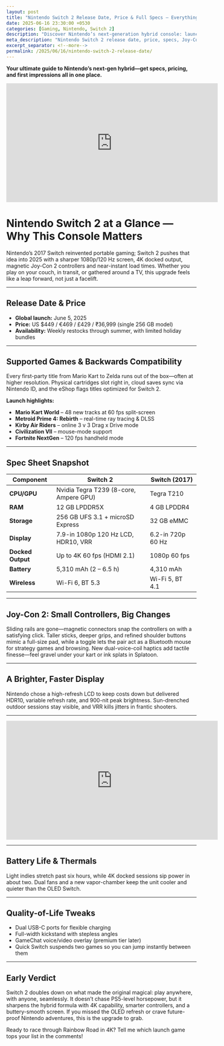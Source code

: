 ```yaml
---
layout: post
title: "Nintendo Switch 2 Release Date, Price & Full Specs — Everything You Need to Know"
date: 2025-06-16 23:30:00 +0530
categories: [Gaming, Nintendo, Switch 2]
description: "Discover Nintendo’s next-generation hybrid console: launch schedule, hardware upgrades, Joy-Con 2 tech, 4K dock, game list and hands-on impressions."
meta_description: "Nintendo Switch 2 release date, price, specs, Joy-Con 2 controllers, 4K output, backwards compatibility, battery life, and launch games — your complete guide."
excerpt_separator: <!--more-->
permalink: /2025/06/16/nintendo-switch-2-release-date/
---
```


**Your ultimate guide to Nintendo’s next-gen hybrid—get specs, pricing, and first impressions all in one place.**

<!-- Main-page video -->
<div class="video-embed">
  <iframe
    width="560"
    height="315"
    src="https://www.youtube.com/embed/9flte56erE8"
    title="Nintendo Switch 2 – Official Overview Trailer"
    frameborder="0"
    allow="accelerometer; autoplay; clipboard-write; encrypted-media; gyroscope; picture-in-picture"
    allowfullscreen>
  </iframe>
</div>

<!--more-->

# Nintendo Switch 2 at a Glance — Why This Console Matters

Nintendo’s 2017 Switch reinvented portable gaming; Switch 2 pushes that idea into 2025 with a sharper 1080p/120 Hz screen, 4K docked output, magnetic Joy-Con 2 controllers and near-instant load times. Whether you play on your couch, in transit, or gathered around a TV, this upgrade feels like a leap forward, not just a facelift.

---

## Release Date & Price

- **Global launch:** June 5, 2025  
- **Price:** US $449 / €469 / £429 / ₹36,999 (single 256 GB model)  
- **Availability:** Weekly restocks through summer, with limited holiday bundles

---

## Supported Games & Backwards Compatibility

Every first-party title from Mario Kart to Zelda runs out of the box—often at higher resolution. Physical cartridges slot right in, cloud saves sync via Nintendo ID, and the eShop flags titles optimized for Switch 2.

**Launch highlights:**
- **Mario Kart World** – 48 new tracks at 60 fps split-screen  
- **Metroid Prime 4: Rebirth** – real-time ray tracing & DLSS  
- **Kirby Air Riders** – online 3 v 3 Drag x Drive mode  
- **Civilization VII** – mouse-mode support  
- **Fortnite NextGen** – 120 fps handheld mode  

---

## Spec Sheet Snapshot

| Component          | Switch 2                                | Switch (2017)        |
|--------------------|-----------------------------------------|----------------------|
| **CPU/GPU**        | Nvidia Tegra T239 (8-core, Ampere GPU)  | Tegra T210           |
| **RAM**            | 12 GB LPDDR5X                           | 4 GB LPDDR4          |
| **Storage**        | 256 GB UFS 3.1 + microSD Express        | 32 GB eMMC           |
| **Display**        | 7.9-in 1080p 120 Hz LCD, HDR10, VRR      | 6.2-in 720p 60 Hz     |
| **Docked Output**  | Up to 4K 60 fps (HDMI 2.1)               | 1080p 60 fps         |
| **Battery**        | 5,310 mAh (2 – 6.5 h)                    | 4,310 mAh            |
| **Wireless**       | Wi-Fi 6, BT 5.3                         | Wi-Fi 5, BT 4.1      |

---

## Joy-Con 2: Small Controllers, Big Changes

Sliding rails are gone—magnetic connectors snap the controllers on with a satisfying click. Taller sticks, deeper grips, and refined shoulder buttons mimic a full-size pad, while a toggle lets the pair act as a Bluetooth mouse for strategy games and browsing. New dual-voice-coil haptics add tactile finesse—feel gravel under your kart or ink splats in Splatoon.

---

## A Brighter, Faster Display

Nintendo chose a high-refresh LCD to keep costs down but delivered HDR10, variable refresh rate, and 900-nit peak brightness. Sun-drenched outdoor sessions stay visible, and VRR kills jitters in frantic shooters.

---

<!-- Mid-post video -->
<div class="video-embed">
  <iframe
    width="560"
    height="315"
    src="https://www.youtube.com/embed/Bpie33kP4nw"
    title="Hands-On Impressions: Nintendo Switch 2 at IGN Live 2025"
    frameborder="0"
    allow="accelerometer; autoplay; clipboard-write; encrypted-media; gyroscope; picture-in-picture"
    allowfullscreen>
  </iframe>
</div>

---

## Battery Life & Thermals

Light indies stretch past six hours, while 4K docked sessions sip power in about two. Dual fans and a new vapor-chamber keep the unit cooler and quieter than the OLED Switch.

---

## Quality-of-Life Tweaks

- Dual USB-C ports for flexible charging  
- Full-width kickstand with stepless angles  
- GameChat voice/video overlay (premium tier later)  
- Quick Switch suspends two games so you can jump instantly between them  

---

## Early Verdict

Switch 2 doubles down on what made the original magical: play anywhere, with anyone, seamlessly. It doesn’t chase PS5-level horsepower, but it sharpens the hybrid formula with 4K capability, smarter controllers, and a buttery-smooth screen. If you missed the OLED refresh or crave future-proof Nintendo adventures, this is the upgrade to grab.

Ready to race through Rainbow Road in 4K? Tell me which launch game tops your list in the comments!  
